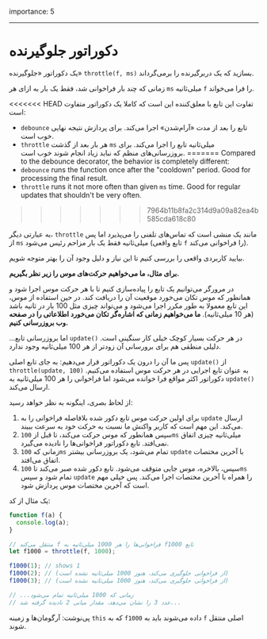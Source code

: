 importance: 5

---

# دکوراتور جلوگیرنده

یک دکوراتور «جلوگیرنده» `throttle(f, ms)` بسازید که یک دربرگیرنده را برمی‌گرداند.

زمانی که چند بار فراخوانی شد، فقط یک بار به ازای هر `ms` میلی‌ثانیه `f` را فرا می‌خواند.

<<<<<<< HEAD
تفاوت این تابع با معلق‌کننده این است که کاملا یک دکوراتور متفاوت است:
- `debounce` تابع را بعد از مدت «آرام‌شدن» اجرا می‌کند. برای پردازش نتیجه نهایی خوب است.
- `throttle` هر بار بعد از گذشت `ms` میلی‌ثانیه تابع را اجرا می‌کند. برای بروزرسانی‌های منظم که نباید زیاد انجام شوند خوب است.
=======
Compared to the debounce decorator, the behavior is completely different:
- `debounce` runs the function once after the "cooldown" period. Good for processing the final result.
- `throttle` runs it not more often than given `ms` time. Good for regular updates that shouldn't be very often.
>>>>>>> 7964b11b8fa2c314d9a09a82ea4b585cda618c80

به عبارتی دیگر، `throttle` مانند یک منشی است که تماس‌های تلفنی را می‌پذیرد اما پس از `ms` میلی‌ثانیه فقط یک بار مزاحم رئیس می‌شود (تابع واقعی `f` را فراخوانی می‌کند).

بیایید کاربردی واقعی را بررسی کنیم تا این نیاز و دلیل وجود آن را بهتر متوجه شویم.

**برای مثال، ما می‌خواهیم حرکت‌های موس را زیر نظر بگیریم.**

در مرورگر می‌توانیم یک تابع را پیاده‌سازی کنیم تا با هر حرکت موس اجرا شود و همانطور که موس تکان می‌خورد موقعیت آن را دریافت کند. در حین استفاده از موس، این تابع معمولا به طور مکرر اجرا می‌شود و می‌تواند چیزی مثل 100 بار در ثانیه باشد (هر 10 میلی‌ثانیه).
**ما می‌خواهیم زمانی که اشاره‌گر تکان می‌خورد اطلاعاتی را در صفحه وب بروزرسانی کنیم.**

...اما بروزرسانی تابع `update()` در هر حرکت بسیار کوچک خیلی کار سنگینی است. دلیلی منطقی هم برای برورسانی آن زودتر از هر 100 میلی‌ثانیه وجود ندارد.

پس ما آن را درون یک دکوراتور قرار می‌دهیم: به جای تابع اصلی `update()` از `throttle(update, 100)` به عنوان تابع اجرایی در هر حرکت موس استفاده می‌کنیم. دکوراتور اکثر مواقع فرا خوانده می‌شود اما فراخوانی را هر 100 میلی‌ثانیه به `update()` ارسال می‌کند.

از لحاظ بصری، اینگونه به نظر خواهد رسید:

1. برای اولین حرکت موس تابع دکور شده بلافاصله فراخوانی را به `update` ارسال می‌کند. این مهم است که کاربر واکنش ما نسبت به حرکت خود به سرعت ببیند.
2. سپس همانطور که موس حرکت می‌کند، تا قبل از `100ms` میلی‌ثانیه چیزی اتفاق نمی‌افتد. تابع دکوراتور فراخوانی‌ها را نادیده می‌گیرد.
3. زمانی که `100ms` تمام می‌شود، یک بروزرسانی بیشتر `update` با آخرین مختصات اتفاق می‌افتد.
4. سپس، بالاخره، موس جایی متوقف می‌شود. تابع دکور شده صبر می‌کند تا `100ms` تمام شود و سپس `update` را همراه با آخرین مختصات اجرا می‌کند. پس خیلی مهم است که آخرین مختصات موس پردازش شود.

یک مثال از کد:

```js
function f(a) {
  console.log(a);
}

// منتقل می‌کند f فراخوانی‌ها را هر 1000 میلی‌ثانیه به f1000 تابع
let f1000 = throttle(f, 1000);

f1000(1); // shows 1
f1000(2); // (از فراخوانی جلوگیری می‌کند، هنوز 1000 میلی‌ثانیه نشده است)
f1000(3); // (از فراخوانی جلوگیری می‌کند، هنوز 1000 میلی‌ثانیه نشده است)

// ...زمانی که 1000 میلی‌ثانیه تمام می‌شود
// عدد 3 را نشان می‌دهد، مقدار میانی 2 نادیده گرفته شد...
```

پی‌نوشت: آرگومان‌ها و زمینه `this` که به `f1000` داده می‌شوند باید به `f` اصلی منتقل شوند.
